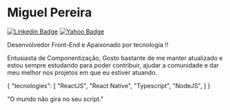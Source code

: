 # Miguel Pereira

[![Linkedin Badge](https://img.shields.io/badge/-miguelpereira-00875f?style=flat-square&logo=Linkedin&logoColor=white&link=https://www.linkedin.com/in/miguel-pereira-8309a81b1/)](https://www.linkedin.com/in/miguel-pereira-8309a81b1/) 
[![Yahoo Badge](https://img.shields.io/badge/-miguelpereira12360@yahoo.com-00875f?style=flat-square&logo=Yahoo&logoColor=white&)](mailto:miguelpereira12360@yahoo.com)

Desenvolvedor Front-End e Apaixonado por tecnologia !! 

Entusiasta de Componentização, Gosto bastante de me manter atualizado e estou sempre estudando para poder contribuir, ajudar a comunidade e dar meu melhor nos projetos em que eu estiver atuando.


  
  {
    "tecnologies": [
      "ReactJS",
      "React Native",
      "Typescript",
      "NodeJS",
    ]
  }
  


"O mundo não gira no seu script." <br>
